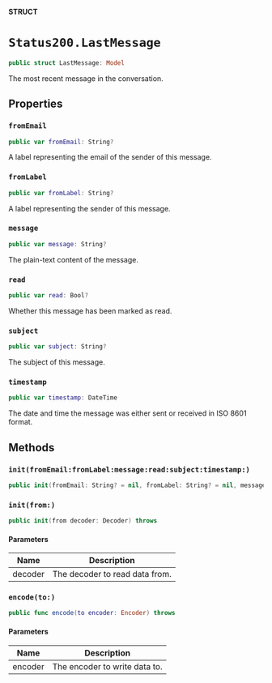 **STRUCT**

# `Status200.LastMessage`

```swift
public struct LastMessage: Model
```

The most recent message in the conversation.

## Properties
### `fromEmail`

```swift
public var fromEmail: String?
```

A label representing the email of the sender of this message.

### `fromLabel`

```swift
public var fromLabel: String?
```

A label representing the sender of this message.

### `message`

```swift
public var message: String?
```

The plain-text content of the message.

### `read`

```swift
public var read: Bool?
```

Whether this message has been marked as read.

### `subject`

```swift
public var subject: String?
```

The subject of this message.

### `timestamp`

```swift
public var timestamp: DateTime
```

The date and time the message was either sent or received in ISO 8601 format.

## Methods
### `init(fromEmail:fromLabel:message:read:subject:timestamp:)`

```swift
public init(fromEmail: String? = nil, fromLabel: String? = nil, message: String? = nil, read: Bool? = nil, subject: String? = nil, timestamp: Date? = nil)
```

### `init(from:)`

```swift
public init(from decoder: Decoder) throws
```

#### Parameters

| Name | Description |
| ---- | ----------- |
| decoder | The decoder to read data from. |

### `encode(to:)`

```swift
public func encode(to encoder: Encoder) throws
```

#### Parameters

| Name | Description |
| ---- | ----------- |
| encoder | The encoder to write data to. |